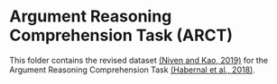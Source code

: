 # Argument Reasoning Comprehension Task (ARCT)

This folder contains the revised dataset [(Niven and Kao, 2019)](https://aclanthology.org/P19-1459/) for the Argument Reasoning Comprehension Task [(Habernal et al., 2018)](https://aclanthology.org/N18-1175/).
